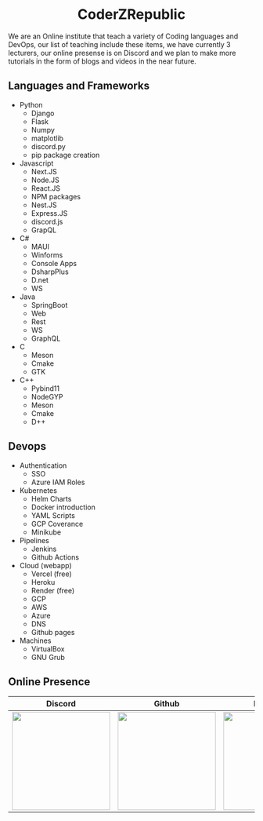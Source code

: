 <h1 align="center">CoderZRepublic</h1>
We are an Online institute that teach a variety of Coding languages and DevOps, our list of teaching include these items, we have currently 3 lecturers, our online presense is on Discord and we plan to make more tutorials in the form of blogs and videos in the near future.
<h2>Languages and Frameworks</h2>

- Python
  - Django
  - Flask
  - Numpy
  - matplotlib
  - discord.py
  - pip package creation
- Javascript
  - Next.JS
  - Node.JS
  - React.JS
  - NPM packages
  - Nest.JS
  - Express.JS
  - discord.js
  - GrapQL
- C#
  - MAUI
  - Winforms
  - Console Apps
  - DsharpPlus
  - D.net
  - WS
- Java
  - SpringBoot
  - Web
  - Rest
  - WS
  - GraphQL
- C
  - Meson
  - Cmake
  - GTK
- C++
  - Pybind11
  - NodeGYP
  - Meson
  - Cmake
  - D++
 
<h2>Devops</h2>

- Authentication
  - SSO
  - Azure IAM Roles
- Kubernetes
  - Helm Charts
  - Docker introduction
  - YAML Scripts
  - GCP Coverance
  - Minikube
- Pipelines
  - Jenkins
  - Github Actions
- Cloud (webapp)
  - Vercel (free)
  - Heroku
  - Render (free)
  - GCP
  - AWS
  - Azure
  - DNS
  - Github pages
- Machines
  - VirtualBox
  - GNU Grub
  

<h2>Online Presence</h2>

Discord | Github | Facebook 
--- | --- | --- 
<a href='https://discord.gg/7VMmcwAzVw' ><img src='https://avatars.githubusercontent.com/u/170509503?s=200&v=4' width='200' /></a> | <a href='https://github.com/coderZrepublic'> <img src='https://avatars.githubusercontent.com/u/170509503?s=200&v=4' width='200' /></a> | <a href='https://www.facebook.com/profile.php?id=61559887235663'><img src='https://avatars.githubusercontent.com/u/170509503?s=200&v=4' width='200' /></a> 

